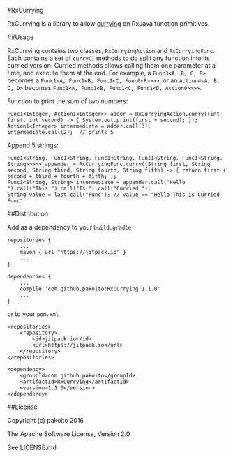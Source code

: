 #RxCurrying

RxCurrying is a library to allow [currying](https://en.wikipedia.org/wiki/Currying) on RxJava function primitives.

##Usage

RxCurrying contains two classes, `RxCurryingAction` and `RxCurryingFunc`. Each contains a set of `curry()` methods to do split any function into its curried version. Curried methods allows calling them one parameter at a time, and execute them at the end. For example, a `Func3<A, B, C, R>` becomes a `Func1<A, Func1<B, Func1<C, Func0<R>>>>`, or an `Action4<A, B, C, D>` becomes `Func1<A, Func1<B, Func1<C, Func1<D, Action0>>>>`.

Function to print the sum of two numbers:
```
Func1<Integer, Action1<Integer>> adder = RxCurryingAction.curry((int first, int second) -> { System.out.print(first + second); });
Action1<Integer> intermediate = adder.call(3);
intermediate.call(2);  // prints 5
```

Append 5 strings:
```
Func1<String, Func1<String, Func1<String, Func1<String, Func1<String, String>>>>> appender = RxCurryingFunc.curry((String first, String second, String third, String fourth, String fifth) -> { return first + second + third + fourth + fifth; );
Func1<String, String> intermediate = appender.call("Hello ").call("This ").call("Is ").call("Curried ");
String value = last.call("Func"); // value == "Hello This is Curried Func"
```

##Distribution

Add as a dependency to your `build.gradle`

    repositories {
        ...
        maven { url "https://jitpack.io" }
        ...
    }
    
    dependencies {
        ...
        compile 'com.github.pakoito:RxCurrying:1.1.0'
        ...
    }

or to your `pom.xml`

    <repositories>
        <repository>
            <id>jitpack.io</id>
            <url>https://jitpack.io</url>
        </repository>
    </repositories>
    
    <dependency>
        <groupId>com.github.pakoito</groupId>
        <artifactId>RxCurrying</artifactId>
        <version>1.1.0</version>
    </dependency>

##License

Copyright (c) pakoito 2016

The Apache Software License, Version 2.0

See LICENSE.md
